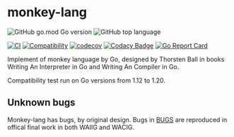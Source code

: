 monkey-lang
===========

![GitHub go.mod Go version](https://img.shields.io/github/go-mod/go-version/flily/monkey-lang)
![GitHub top language](https://img.shields.io/github/languages/top/flily/monkey-lang)

[![CI](https://github.com/flily/monkey-lang/actions/workflows/ci.yaml/badge.svg)](https://github.com/flily/monkey-lang/actions/workflows/ci.yaml)
[![Compatibility](https://github.com/flily/monkey-lang/actions/workflows/compatibility.yaml/badge.svg)](https://github.com/flily/monkey-lang/actions/workflows/compatibility.yaml)
[![codecov](https://codecov.io/gh/flily/monkey-lang/branch/main/graph/badge.svg?token=AQjSwtMbAE)](https://codecov.io/gh/flily/monkey-lang)
[![Codacy Badge](https://app.codacy.com/project/badge/Grade/53a4d78c3c2b4fd68c46f72ee55343f4)](https://www.codacy.com/gh/flily/monkey-lang/dashboard?utm_source=github.com&amp;utm_medium=referral&amp;utm_content=flily/monkey-lang&amp;utm_campaign=Badge_Grade)
[![Go Report Card](https://goreportcard.com/badge/github.com/flily/monkey-lang)](https://goreportcard.com/report/github.com/flily/monkey-lang)

Implement of monkey language by Go, designed by Thorsten Ball in books Writing An Interpreter in Go and Writing An Compiler in Go.

Compatibility test run on Go versions from 1.12 to 1.20.


Unknown bugs
-------------

Monkey-lang has bugs, by original design. Bugs in [BUGS](BUGS.md) are reproduced in offical final work in both WAIIG and WACIG.

